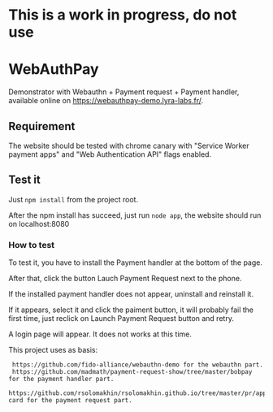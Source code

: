 # This is a work in progress, do not use

# WebAuthPay

Demonstrator with Webauthn + Payment request + Payment handler, available online on https://webauthpay-demo.lyra-labs.fr/.

## Requirement

The website should be tested with chrome canary with "Service Worker payment apps" and "Web Authentication API" flags enabled.

## Test it

Just `npm install` from the project root.

After the npm install has succeed, just run `node app`, the website should run on localhost:8080

### How to test

To test it, you have to install the Payment handler at the bottom of the page.

After that, click the button Lauch Payment Request next to the phone.

If the installed payment handler does not appear, uninstall and reinstall it.

If it appears, select it and click the paiment button, it will probably fail the first time, just reclick on Launch Payment Request button and retry.

A login page will appear. It does not works at this time.

This project uses as basis:

     https://github.com/fido-alliance/webauthn-demo for the webauthn part.
     https://github.com/madmath/payment-request-show/tree/master/bobpay for the payment handler part.
     https://github.com/rsolomakhin/rsolomakhin.github.io/tree/master/pr/apps/basic-card for the payment request part.
